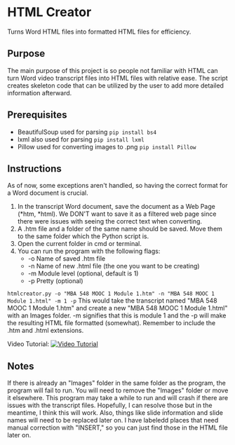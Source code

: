 # HTML Creator
Turns Word HTML files into formatted HTML files for efficiency. 
## Purpose
The main purpose of this project is so people not familiar with HTML can turn Word video transcript files into HTML files with relative ease. The script creates skeleton code that can be utilized by the user to add more detailed information afterward.

## Prerequisites
- BeautifulSoup used for parsing
```pip install bs4```
- lxml also used for parsing
```pip install lxml```
- Pillow used for converting images to .png
```pip install Pillow```


## Instructions
As of now, some exceptions aren't handled, so having the correct format for a Word document is crucial. 
1. In the transcript Word document, save the document as a Web Page (*htm, *html). We DON'T want to save it as a filtered web page since there were issues with seeing the correct text when converting.
2. A .htm file and a folder of the same name should be saved. Move them to the same folder which the Python script is.
3. Open the current folder in cmd or terminal.
4. You can run the program with the following flags:
    - -o Name of saved .htm file
    - -n Name of new .html file (the one you want to be creating)
    - -m Module level (optional, default is 1)
    - -p Pretty (optional)

```htmlcreator.py -o "MBA 548 MOOC 1 Module 1.htm" -n "MBA 548 MOOC 1 Module 1.html" -m 1 -p```
This would take the transcript named "MBA 548 MOOC 1 Module 1.htm" and create a new "MBA 548 MOOC 1 Module 1.html" with an Images folder. -m signifies that this is module 1 and the -p will make the resulting HTML file formatted (somewhat). Remember to include the .htm and .html extensions.

Video Tutorial:
[![Video Tutorial](https://img.youtube.com/vi/uOSD2idum08/0.jpg)](https://www.youtube.com/watch?v=uOSD2idum08)

## Notes
If there is already an "Images" folder in the same folder as the program, the program will fail to run. You will need to remove the "Images" folder or move it elsewhere.
This program may take a while to run and will crash if there are issues with the transcript files. Hopefully, I can resolve those but in the meantime, I think this will work.
Also, things like slide information and slide names will need to be replaced later on. I have labeledd places that need manual correction with "INSERT," so you can just find those in the HTML file later on.

